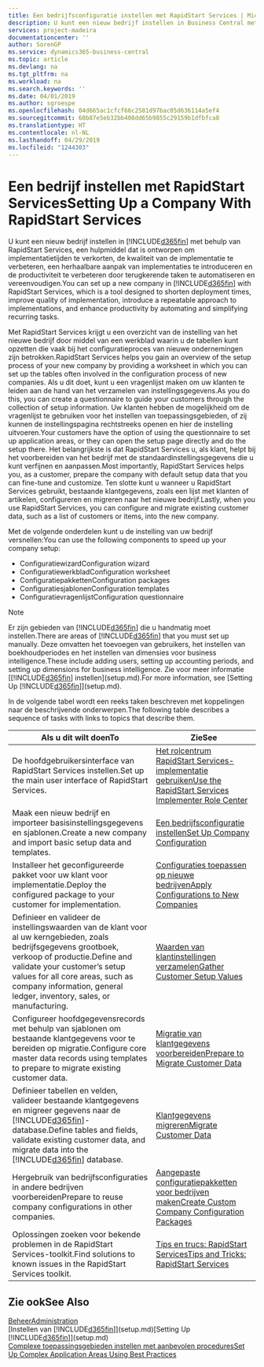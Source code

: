 ```yaml
---
title: Een bedrijfsconfiguratie instellen met RapidStart Services | Microsoft Docs
description: U kunt een nieuw bedrijf instellen in Business Central met behulp van RapidStart Services. Dit is een hulpmiddel dat is ontworpen om implementatietijden te verkorten, de kwaliteit van de implementatie te verbeteren, een herhaalbare aanpak van implementaties te introduceren en de productiviteit te verbeteren door terugkerende taken te automatiseren en vereenvoudigen.
services: project-madeira
documentationcenter: ''
author: SorenGP
ms.service: dynamics365-business-central
ms.topic: article
ms.devlang: na
ms.tgt_pltfrm: na
ms.workload: na
ms.search.keywords: ''
ms.date: 04/01/2019
ms.author: sgroespe
ms.openlocfilehash: 04d665ac1cfcf66c2581d97bac05d636114a5ef4
ms.sourcegitcommit: 60b87e5eb32bb408dd65b9855c29159b1dfbfca8
ms.translationtype: HT
ms.contentlocale: nl-NL
ms.lasthandoff: 04/29/2019
ms.locfileid: "1244303"
---
```

# <a name="setting-up-a-company-with-rapidstart-services"></a><span data-ttu-id="f1c69-103">Een bedrijf instellen met RapidStart Services</span><span class="sxs-lookup"><span data-stu-id="f1c69-103">Setting Up a Company With RapidStart Services</span></span>
<span data-ttu-id="f1c69-104">U kunt een nieuw bedrijf instellen in [!INCLUDE[d365fin](includes/d365fin_md.md)] met behulp van RapidStart Services, een hulpmiddel dat is ontworpen om implementatietijden te verkorten, de kwaliteit van de implementatie te verbeteren, een herhaalbare aanpak van implementaties te introduceren en de productiviteit te verbeteren door terugkerende taken te automatiseren en vereenvoudigen.</span><span class="sxs-lookup"><span data-stu-id="f1c69-104">You can set up a new company in [!INCLUDE[d365fin](includes/d365fin_md.md)] with RapidStart Services, which is a tool designed to shorten deployment times, improve quality of implementation, introduce a repeatable approach to implementations, and enhance productivity by automating and simplifying recurring tasks.</span></span>  

<span data-ttu-id="f1c69-105">Met RapidStart Services krijgt u een overzicht van de instelling van het nieuwe bedrijf door middel van een werkblad waarin u de tabellen kunt opzetten die vaak bij het configuratieproces van nieuwe ondernemingen zijn betrokken.</span><span class="sxs-lookup"><span data-stu-id="f1c69-105">RapidStart Services helps you gain an overview of the setup process of your new company by providing a worksheet in which you can set up the tables often involved in the configuration process of new companies.</span></span> <span data-ttu-id="f1c69-106">Als u dit doet, kunt u een vragenlijst maken om uw klanten te leiden aan de hand van het verzamelen van instellingsgegevens.</span><span class="sxs-lookup"><span data-stu-id="f1c69-106">As you do this, you can create a questionnaire to guide your customers through the collection of setup information.</span></span> <span data-ttu-id="f1c69-107">Uw klanten hebben de mogelijkheid om de vragenlijst te gebruiken voor het instellen van toepassingsgebieden, of zij kunnen de instellingspagina rechtstreeks openen en hier de instelling uitvoeren.</span><span class="sxs-lookup"><span data-stu-id="f1c69-107">Your customers have the option of using the questionnaire to set up application areas, or they can open the setup page directly and do the setup there.</span></span> <span data-ttu-id="f1c69-108">Het belangrijkste is dat RapidStart Services u, als klant, helpt bij het voorbereiden van het bedrijf met de standaardinstellingsgegevens die u kunt verfijnen en aanpassen.</span><span class="sxs-lookup"><span data-stu-id="f1c69-108">Most importantly, RapidStart Services helps you, as a customer, prepare the company with default setup data that you can fine-tune and customize.</span></span> <span data-ttu-id="f1c69-109">Ten slotte kunt u wanneer u RapidStart Services gebruikt, bestaande klantgegevens, zoals een lijst met klanten of artikelen, configureren en migreren naar het nieuwe bedrijf.</span><span class="sxs-lookup"><span data-stu-id="f1c69-109">Lastly, when you use RapidStart Services, you can configure and migrate existing customer data, such as a list of customers or items, into the new company.</span></span>

<span data-ttu-id="f1c69-110">Met de volgende onderdelen kunt u de instelling van uw bedrijf versnellen:</span><span class="sxs-lookup"><span data-stu-id="f1c69-110">You can use the following components to speed up your company setup:</span></span>  

-   <span data-ttu-id="f1c69-111">Configuratiewizard</span><span class="sxs-lookup"><span data-stu-id="f1c69-111">Configuration wizard</span></span>  
-   <span data-ttu-id="f1c69-112">Configuratiewerkblad</span><span class="sxs-lookup"><span data-stu-id="f1c69-112">Configuration worksheet</span></span>  
-   <span data-ttu-id="f1c69-113">Configuratiepakketten</span><span class="sxs-lookup"><span data-stu-id="f1c69-113">Configuration packages</span></span>  
-   <span data-ttu-id="f1c69-114">Configuratiesjablonen</span><span class="sxs-lookup"><span data-stu-id="f1c69-114">Configuration templates</span></span>  
-   <span data-ttu-id="f1c69-115">Configuratievragenlijst</span><span class="sxs-lookup"><span data-stu-id="f1c69-115">Configuration questionnaire</span></span>  

> [!Note]  
>  <span data-ttu-id="f1c69-116">Er zijn gebieden van [!INCLUDE[d365fin](includes/d365fin_md.md)] die u handmatig moet instellen.</span><span class="sxs-lookup"><span data-stu-id="f1c69-116">There are areas of [!INCLUDE[d365fin](includes/d365fin_md.md)] that you must set up manually.</span></span> <span data-ttu-id="f1c69-117">Deze omvatten het toevoegen van gebruikers, het instellen van boekhoudperiodes en het instellen van dimensies voor business intelligence.</span><span class="sxs-lookup"><span data-stu-id="f1c69-117">These include adding users, setting up accounting periods, and setting up dimensions for business intelligence.</span></span> <span data-ttu-id="f1c69-118">Zie voor meer informatie [[!INCLUDE[d365fin](includes/d365fin_md.md)] instellen](setup.md).</span><span class="sxs-lookup"><span data-stu-id="f1c69-118">For more information, see [Setting Up [!INCLUDE[d365fin](includes/d365fin_md.md)]](setup.md).</span></span>

 <span data-ttu-id="f1c69-119">In de volgende tabel wordt een reeks taken beschreven met koppelingen naar de beschrijvende onderwerpen.</span><span class="sxs-lookup"><span data-stu-id="f1c69-119">The following table describes a sequence of tasks with links to topics that describe them.</span></span>

|<span data-ttu-id="f1c69-120">**Als u dit wilt doen**</span><span class="sxs-lookup"><span data-stu-id="f1c69-120">**To**</span></span>|<span data-ttu-id="f1c69-121">**Zie**</span><span class="sxs-lookup"><span data-stu-id="f1c69-121">**See**</span></span>|  
|------------|-------------|  
|<span data-ttu-id="f1c69-122">De hoofdgebruikersinterface van RapidStart Services instellen.</span><span class="sxs-lookup"><span data-stu-id="f1c69-122">Set up the main user interface of RapidStart Services.</span></span>|[<span data-ttu-id="f1c69-123">Het rolcentrum RapidStart Services-implementatie gebruiken</span><span class="sxs-lookup"><span data-stu-id="f1c69-123">Use the RapidStart Services Implementer Role Center</span></span>](admin-how-to-use-the-rapidstart-services-role-center-to-track-progress.md)|  
|<span data-ttu-id="f1c69-124">Maak een nieuw bedrijf en importeer basisinstellingsgegevens en sjablonen.</span><span class="sxs-lookup"><span data-stu-id="f1c69-124">Create a new company and import basic setup data and templates.</span></span>|[<span data-ttu-id="f1c69-125">Een bedrijfsconfiguratie instellen</span><span class="sxs-lookup"><span data-stu-id="f1c69-125">Set Up Company Configuration</span></span>](admin-set-up-company-configuration.md)|  
|<span data-ttu-id="f1c69-126">Installeer het geconfigureerde pakket voor uw klant voor implementatie.</span><span class="sxs-lookup"><span data-stu-id="f1c69-126">Deploy the configured package to your customer for implementation.</span></span>|[<span data-ttu-id="f1c69-127">Configuraties toepassen op nieuwe bedrijven</span><span class="sxs-lookup"><span data-stu-id="f1c69-127">Apply Configurations to New Companies</span></span>](admin-apply-configuration-to-new-companies.md)|
|<span data-ttu-id="f1c69-128">Definieer en valideer de instellingswaarden van de klant voor al uw kerngebieden, zoals bedrijfsgegevens grootboek, verkoop of productie.</span><span class="sxs-lookup"><span data-stu-id="f1c69-128">Define and validate your customer’s setup values for all core areas, such as company information, general ledger, inventory, sales, or manufacturing.</span></span>|[<span data-ttu-id="f1c69-129">Waarden van klantinstellingen verzamelen</span><span class="sxs-lookup"><span data-stu-id="f1c69-129">Gather Customer Setup Values</span></span>](admin-gather-customer-setup-values.md)|  
|<span data-ttu-id="f1c69-130">Configureer hoofdgegevensrecords met behulp van sjablonen om bestaande klantgegevens voor te bereiden op migratie.</span><span class="sxs-lookup"><span data-stu-id="f1c69-130">Configure core master data records using templates to prepare to migrate existing customer data.</span></span>|[<span data-ttu-id="f1c69-131">Migratie van klantgegevens voorbereiden</span><span class="sxs-lookup"><span data-stu-id="f1c69-131">Prepare to Migrate Customer Data</span></span>](admin-use-templates-to-prepare-customer-data-for-migration.md)|  
|<span data-ttu-id="f1c69-132">Definieer tabellen en velden, valideer bestaande klantgegevens en migreer gegevens naar de [!INCLUDE[d365fin](includes/d365fin_md.md)]-database.</span><span class="sxs-lookup"><span data-stu-id="f1c69-132">Define tables and fields, validate existing customer data, and migrate data into the [!INCLUDE[d365fin](includes/d365fin_md.md)] database.</span></span>|[<span data-ttu-id="f1c69-133">Klantgegevens migreren</span><span class="sxs-lookup"><span data-stu-id="f1c69-133">Migrate Customer Data</span></span>](admin-migrate-customer-data.md)|
|<span data-ttu-id="f1c69-134">Hergebruik van bedrijfsconfiguraties in andere bedrijven voorbereiden</span><span class="sxs-lookup"><span data-stu-id="f1c69-134">Prepare to reuse company configurations in other companies.</span></span>|[<span data-ttu-id="f1c69-135">Aangepaste configuratiepakketten voor bedrijven maken</span><span class="sxs-lookup"><span data-stu-id="f1c69-135">Create Custom Company Configuration Packages</span></span>](admin-how-to-create-custom-company-configuration-packages.md)|
|<span data-ttu-id="f1c69-136">Oplossingen zoeken voor bekende problemen in de RapidStart Services-toolkit.</span><span class="sxs-lookup"><span data-stu-id="f1c69-136">Find solutions to known issues in the RapidStart Services toolkit.</span></span>|[<span data-ttu-id="f1c69-137">Tips en trucs: RapidStart Services</span><span class="sxs-lookup"><span data-stu-id="f1c69-137">Tips and Tricks: RapidStart Services</span></span>](admin-tips-and-tricks-rapidstart-services.md)|  

## <a name="see-also"></a><span data-ttu-id="f1c69-138">Zie ook</span><span class="sxs-lookup"><span data-stu-id="f1c69-138">See Also</span></span>  
[<span data-ttu-id="f1c69-139">Beheer</span><span class="sxs-lookup"><span data-stu-id="f1c69-139">Administration</span></span>](admin-setup-and-administration.md)  
<span data-ttu-id="f1c69-140">[Instellen van [!INCLUDE[d365fin](includes/d365fin_md.md)]](setup.md)</span><span class="sxs-lookup"><span data-stu-id="f1c69-140">[Setting Up [!INCLUDE[d365fin](includes/d365fin_md.md)]](setup.md)</span></span>  
[<span data-ttu-id="f1c69-141">Complexe toepassingsgebieden instellen met aanbevolen procedures</span><span class="sxs-lookup"><span data-stu-id="f1c69-141">Set Up Complex Application Areas Using Best Practices</span></span>](set-up-complex-application-areas-using-best-practices.md)   
